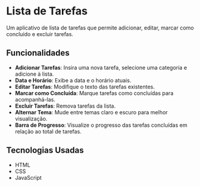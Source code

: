 # Lista de Tarefas

Um aplicativo de lista de tarefas que permite adicionar, editar, marcar como concluído e excluir tarefas.

## Funcionalidades

- **Adicionar Tarefas**: Insira uma nova tarefa, selecione uma categoria e adicione à lista.
- **Data e Horário**: Exibe a data e o horário atuais.
- **Editar Tarefas**: Modifique o texto das tarefas existentes.
- **Marcar como Concluída**: Marque tarefas como concluídas para acompanhá-las.
- **Excluir Tarefas**: Remova tarefas da lista.
- **Alternar Tema**: Mude entre temas claro e escuro para melhor visualização.
- **Barra de Progresso**: Visualize o progresso das tarefas concluídas em relação ao total de tarefas.

## Tecnologias Usadas

- HTML
- CSS
- JavaScript
